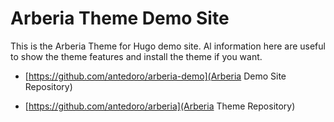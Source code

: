 # Arberia Theme Demo Site

This is the Arberia Theme for Hugo demo site. Al information here are useful to show the theme features and install the theme if you want.

- [https://github.com/antedoro/arberia-demo](Arberia Demo Site Repository)

- [https://github.com/antedoro/arberia](Arberia Theme Repository)